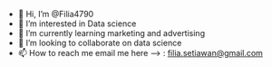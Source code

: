- 👋 Hi, I’m @Filia4790
- 👀 I’m interested in Data science
- 🌱 I’m currently learning marketing and advertising
- 💞️ I’m looking to collaborate on data science
- 📫 How to reach me email me here --> : filia.setiawan@gmail.com

<!---
Filia4790/Filia4790 is a ✨ special ✨ repository because its `README.md` (this file) appears on your GitHub profile.
You can click the Preview link to take a look at your changes.
--->
